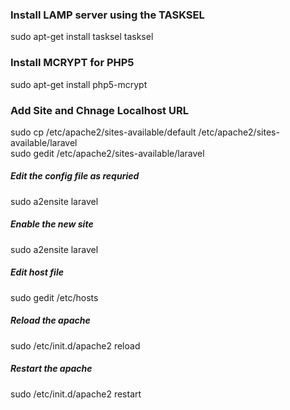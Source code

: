 <h3>Install LAMP server using the TASKSEL</h3>

sudo apt-get install tasksel
tasksel

<h3>Install MCRYPT for PHP5</h3>
sudo apt-get install php5-mcrypt



<h3>Add Site and Chnage Localhost URL</h3>
sudo cp /etc/apache2/sites-available/default /etc/apache2/sites-available/laravel <br/>
sudo gedit /etc/apache2/sites-available/laravel

<h5>Edit the config file as requried</h5>
sudo a2ensite laravel

<h5>Enable the new site</h5>
sudo a2ensite laravel

<h5>Edit host file</h5>
sudo gedit /etc/hosts

<h5>Reload the apache</h5>
sudo /etc/init.d/apache2 reload

<h5>Restart the apache</h5>
sudo /etc/init.d/apache2 restart

